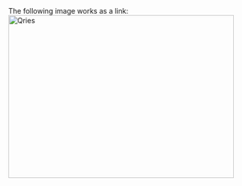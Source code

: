<!DOCTYPE html>
<html>
   <head>
      <title>HTML Image as link</title>
   </head>
   <body>
      The following image works as a link:<br>
      <a href="https://www.qries.com/">
         <img alt="Qries" src="https://upload.wikimedia.org/wikipedia/commons/8/8b/Trabbi_601-S_3828.jpg"
         width=450" height="325">
      </a>
   </body>
</html>
